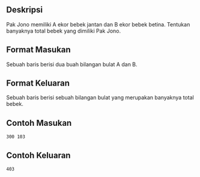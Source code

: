 ## Deskripsi

Pak Jono memiliki A ekor bebek jantan dan B ekor bebek betina. Tentukan banyaknya total bebek yang dimiliki Pak Jono.

## Format Masukan

Sebuah baris berisi dua buah bilangan bulat A dan B.

## Format Keluaran

Sebuah baris berisi sebuah bilangan bulat yang merupakan banyaknya total bebek.

## Contoh Masukan

```
300 103
```

## Contoh Keluaran

```
403
```
